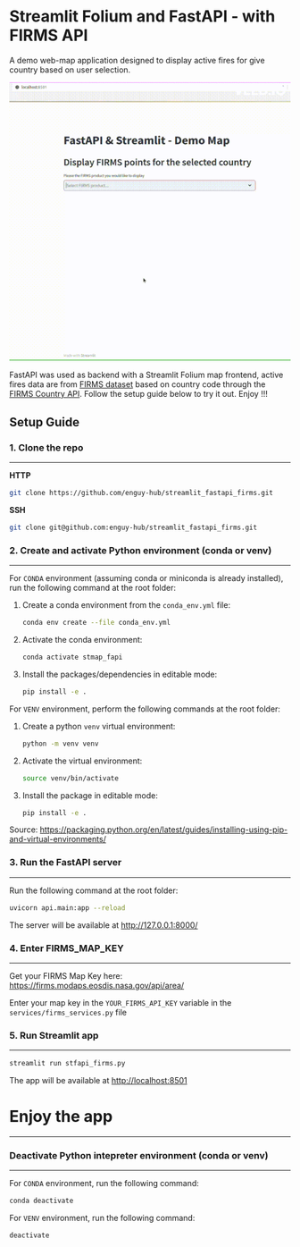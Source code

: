 # Streamlit Folium and FastAPI - with FIRMS API

A demo web-map application designed to display active fires for give country based on user selection.

![demo](src/demo_firms.gif)

FastAPI was used as backend with a Streamlit Folium map frontend, active fires data are from [FIRMS dataset](https://firms.modaps.eosdis.nasa.gov/) based on country code through the [FIRMS Country API](https://firms.modaps.eosdis.nasa.gov/api/country/). Follow the setup guide below to try it out. Enjoy !!!


## Setup Guide


### 1. Clone the repo

---

**HTTP**

```sh
git clone https://github.com/enguy-hub/streamlit_fastapi_firms.git
```

**SSH**

```sh
git clone git@github.com:enguy-hub/streamlit_fastapi_firms.git
```


### 2. Create and activate Python environment (conda or venv)

---

For `CONDA` environment (assuming conda or miniconda is already installed), run the following command at the root folder:

1. Create a conda environment from the `conda_env.yml` file:

   ```sh
   conda env create --file conda_env.yml
   ```

2. Activate the conda environment:

   ```sh
   conda activate stmap_fapi
   ```

3. Install the packages/dependencies in editable mode:
   ```sh
   pip install -e .
   ```

For `VENV` environment, perform the following commands at the root folder:

1. Create a python `venv` virtual environment:

   ```sh
   python -m venv venv
   ```

2. Activate the virtual environment:

   ```sh
   source venv/bin/activate
   ```

3. Install the package in editable mode:
   ```sh
   pip install -e .
   ```

Source: <https://packaging.python.org/en/latest/guides/installing-using-pip-and-virtual-environments/>


### 3. Run the FastAPI server

---

Run the following command at the root folder:

```sh
uvicorn api.main:app --reload
```

The server will be available at <http://127.0.0.1:8000/>


### 4. Enter FIRMS_MAP_KEY

---

Get your FIRMS Map Key here: <https://firms.modaps.eosdis.nasa.gov/api/area/>

Enter your map key in the `YOUR_FIRMS_API_KEY` variable in the `services/firms_services.py` file


### 5. Run Streamlit app

---

```sh
streamlit run stfapi_firms.py
```

The app will be available at <http://localhost:8501>


# Enjoy the app

---


### Deactivate Python intepreter environment (conda or venv)

---

For `CONDA` environment, run the following command:

```sh
conda deactivate
```

For `VENV` environment, run the following command:

```sh
deactivate
```
